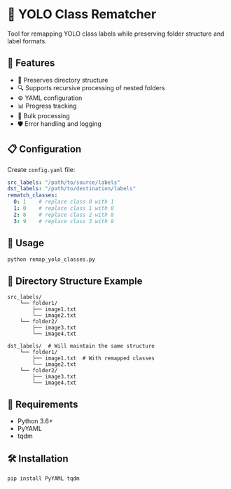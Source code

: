 # 🔄 YOLO Class Rematcher

Tool for remapping YOLO class labels while preserving folder structure and label formats.

## 🌟 Features

- 📁 Preserves directory structure
- 🔍 Supports recursive processing of nested folders
- ⚙️ YAML configuration
- 📊 Progress tracking
- 🚀 Bulk processing
- 🛡️ Error handling and logging

## 📋 Configuration

Create `config.yaml` file:

```yaml
src_labels: "/path/to/source/labels"
dst_labels: "/path/to/destination/labels"
rematch_classes:
  0: 1    # replace class 0 with 1
  1: 0    # replace class 1 with 0
  2: 8    # replace class 2 with 8
  3: 9    # replace class 3 with 9
```

## 🚀 Usage

```bash
python remap_yolo_classes.py
```

## 📁 Directory Structure Example

```
src_labels/
    └── folder1/
        ├── image1.txt
        └── image2.txt
    └── folder2/
        ├── image3.txt
        └── image4.txt

dst_labels/  # Will maintain the same structure
    └── folder1/
        ├── image1.txt  # With remapped classes
        └── image2.txt
    └── folder2/
        ├── image3.txt
        └── image4.txt
```

## 📝 Requirements

- Python 3.6+
- PyYAML
- tqdm

## 🛠️ Installation

```bash
pip install PyYAML tqdm
```